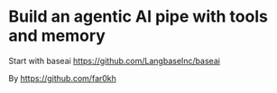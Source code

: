 # Build an agentic AI pipe with tools and memory

Start with baseai
https://github.com/LangbaseInc/baseai

By
https://github.com/far0kh